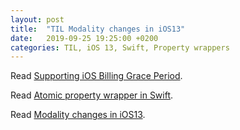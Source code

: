 ```yaml
---
layout: post
title:  "TIL Modality changes in iOS13"
date:   2019-09-25 19:25:00 +0200
categories: TIL, iOS 13, Swift, Property wrappers
---
```

Read [Supporting iOS Billing Grace Period](https://www.revenuecat.com/2019/09/13/supporting-ios-billing-grace-period).

Read [Atomic property wrapper in Swift](https://www.onswiftwings.com/posts/atomic-property-wrapper/).

Read [Modality changes in iOS13](https://sarunw.com/posts/modality-changes-in-ios13).
